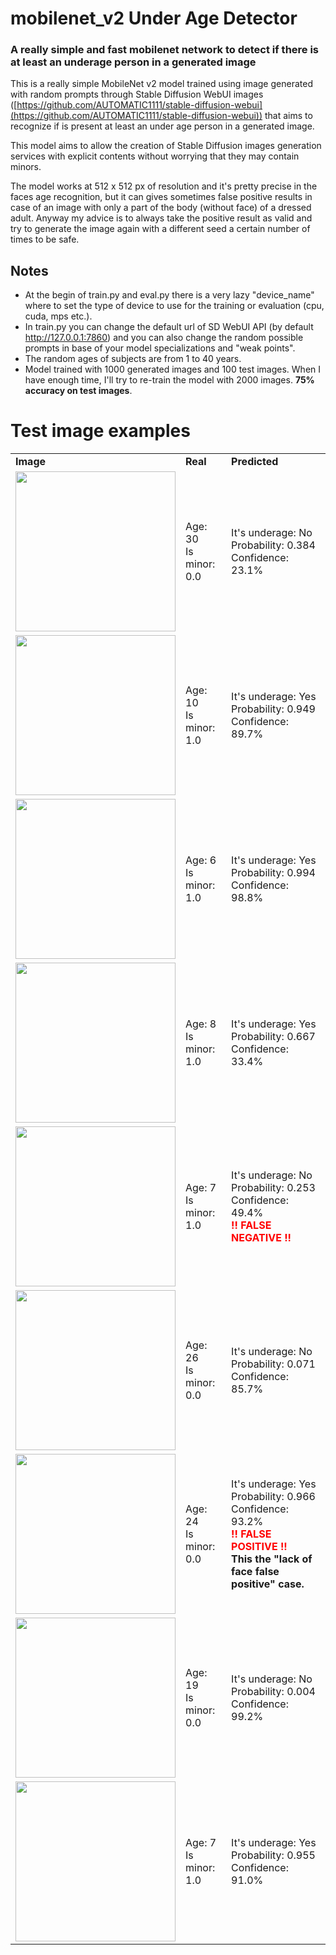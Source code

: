 # mobilenet_v2 Under Age Detector
### A really simple and fast mobilenet network to detect if there is at least an underage person in a generated image

This is a really simple MobileNet v2 model trained using image generated with random prompts through Stable Diffusion WebUI images ([https://github.com/AUTOMATIC1111/stable-diffusion-webui](https://github.com/AUTOMATIC1111/stable-diffusion-webui)) that aims to recognize if is present at least an under age person in a generated image.

This model aims to allow the creation of Stable Diffusion images generation services with explicit contents without worrying that they may contain minors. 

The model works at 512 x 512 px of resolution and it's pretty precise in the faces age recognition, but it can gives sometimes false positive results in case of an image with only a part of the body (without face) of a dressed adult. Anyway my advice is to always take the positive result as valid and try to generate the image again with a different seed a certain number of times to be safe.

## Notes
- At the begin of train.py and eval.py there is a very lazy "device_name" where to set the type of device to use for the training or evaluation (cpu, cuda, mps etc.).
- In train.py you can change the default url of SD WebUI API (by default http://127.0.0.1:7860) and you can also change the random possible prompts in base of your model specializations and "weak points".
- The random ages of subjects are from 1 to 40 years.
- Model trained with 1000 generated images and 100 test images. When I have enough time, I'll try to re-train the model with 2000 images. <b>75% accuracy on test images</b>.

# Test image examples

<table>
	<tr><td><b>Image</b></td><td><b>Real</b></td><td><b>Predicted</b></td></tr>
	<tr>
		<td><img src="https://github.com/cekkr/mobilenet_v2_under-age-detector/blob/main/test_images/0c9ee5d573473fe578c5616b5d2ff98e.png?raw=true" style="width:256px;"/></td>
		<td>
			Age: 30<br>
			Is minor: 0.0
		</td>
		<td>
			It's underage: No<br>
			Probability: 0.384<br>
			Confidence: 23.1%
		</td>	
	</tr>
	<tr>
		<td><img src="https://github.com/cekkr/mobilenet_v2_under-age-detector/blob/main/test_images/1ffedd6bf2e9f64f63b4c15b2bdc5189.png?raw=true" style="width:256px;"/></td>
		<td>
			Age: 10<br>
			Is minor: 1.0		
		</td>
		<td>
			It's underage: Yes<br>
			Probability: 0.949<br>
			Confidence: 89.7%		
		</td>	
	</tr>
	<tr>
		<td><img src="https://github.com/cekkr/mobilenet_v2_under-age-detector/blob/main/test_images/38992a7580e6112dd96bc336cf7b109e.png?raw=true" style="width:256px;"/></td>
		<td>
			Age: 6<br>
			Is minor: 1.0		
		</td>
		<td>
			It's underage: Yes<br>
			Probability: 0.994<br>
			Confidence: 98.8%	
		</td>	
	</tr>
	<tr>
		<td><img src="https://github.com/cekkr/mobilenet_v2_under-age-detector/blob/main/test_images/b74f2054bc60e7cf5afe8dc1d09ce35d.png?raw=true" style="width:256px;"/></td>
		<td>
			Age: 8<br>
			Is minor: 1.0		
		</td>
		<td>
			It's underage: Yes<br>
			Probability: 0.667<br>
			Confidence: 33.4%
		</td>	
	</tr>
	<tr>
		<td><img src="https://github.com/cekkr/mobilenet_v2_under-age-detector/blob/main/test_images/2a8bea9a60f71f25428ca56b0709164b.png?raw=true" style="width:256px;"/></td>
		<td>
			Age: 7<br>
			Is minor: 1.0		
		</td>
		<td>
			It's underage: No<br>
			Probability: 0.253<br>
			Confidence: 49.4%<br>
			<span style="color:red; font-weight:bold;">!! FALSE NEGATIVE !!</span>
		</td>	
	</tr>
	<tr>
		<td><img src="https://github.com/cekkr/mobilenet_v2_under-age-detector/blob/main/test_images/c185019c7b4f5a704f2f3e67870dadd3.png?raw=true" style="width:256px;"/></td>
		<td>
			Age: 26<br>
			Is minor: 0.0		
		</td>
		<td>
			It's underage: No<br>
			Probability: 0.071<br>
			Confidence: 85.7%
		</td>	
	</tr>
	<tr>
		<td><img src="https://github.com/cekkr/mobilenet_v2_under-age-detector/blob/main/test_images/d3b4d035023c0383548440a302aa51bd.png?raw=true" style="width:256px;"/></td>
		<td>
			Age: 24<br>
			Is minor: 0.0		
		</td>
		<td>
			It's underage: Yes<br>
			Probability: 0.966<br>
			Confidence: 93.2%<br>
			<span style="color:red; font-weight:bold;">!! FALSE POSITIVE !!</span><br>
			<b>This the "lack of face false positive" case.</b>
		</td>	
	</tr>
	<tr>
		<td><img src="https://github.com/cekkr/mobilenet_v2_under-age-detector/blob/main/test_images/d43c7ad248db37508e431769d6c02700.png?raw=true" style="width:256px;"/></td>
		<td>
			Age: 19<br>
			Is minor: 0.0		
		</td>
		<td>
			It's underage: No<br>
			Probability: 0.004<br>
			Confidence: 99.2%
		</td>	
	</tr>
	<tr>
		<td><img src="https://github.com/cekkr/mobilenet_v2_under-age-detector/blob/main/test_images/5dfa91a0749021a66dbe9fa28016ffa4.png?raw=true" style="width:256px;"/></td>
		<td>
			Age: 7<br>
			Is minor: 1.0		
		</td>
		<td>
			It's underage: Yes<br>
			Probability: 0.955<br>
			Confidence: 91.0%<br>
		</td>	
	</tr>
</table>
